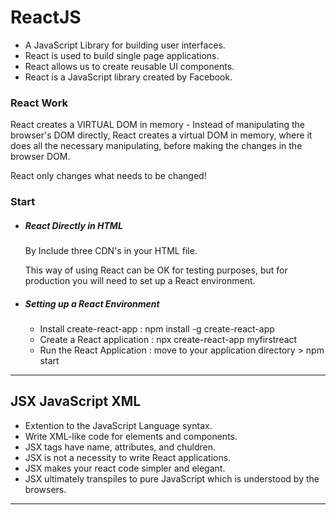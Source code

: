 # ReactJS

* A JavaScript Library for building user interfaces.
* React is used to build single page applications.
* React allows us to create reusable UI components.
* React is a JavaScript library created by Facebook.

### React Work

React creates a VIRTUAL DOM in memory - Instead of manipulating the browser's DOM directly, React creates a virtual DOM in memory, where it does all the necessary manipulating, before making the changes in the browser DOM.<br>

React only changes what needs to be changed!
  
### Start

* ##### React Directly in HTML
  By Include three CDN's in your HTML file.<br>
  
  This way of using React can be OK for testing purposes, but for production you will need to set up a React environment.
  
* ##### Setting up a React Environment
  * Install create-react-app : npm install -g create-react-app
  * Create a React application : npx create-react-app myfirstreact
  * Run the React Application : move to your application directory > npm start

---

## JSX JavaScript XML

* Extention to the JavaScript Language syntax.
* Write XML-like code for elements and components.
* JSX tags have name, attributes, and chuldren.
* JSX is not a necessity to write React applications.
* JSX makes your react code simpler and elegant.
* JSX ultimately transpiles to pure JavaScript which is understood by the browsers.

---

